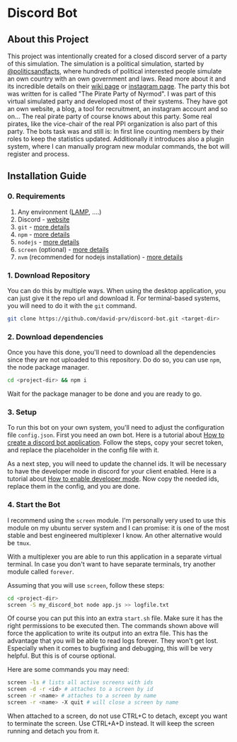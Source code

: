 # Discord Bot
## About this Project
This project was intentionally created for a closed discord server of a party of this simulation. The simulation is a political simulation, started by [@politicsandfacts](https://www.instagram.com/politicsandfacts/), where hundreds of political interested people simulate an own country with an own government and laws. Read more about it and its incredible details on their [wiki page](https://nyrmod.fandom.com/wiki/Islands_of_Nyrmod_Wiki) or [instagram page](https://www.instagram.com/parliamentofnyrmod/?hl=de). The party this bot was written for is called "The Pirate Party of Nyrmod". I was part of this virtual simulated party and developed most of their systems. They have got an own website, a blog, a tool for recruitment, an instagram account and so on... The real pirate party of course knows about this party. Some real pirates, like the vice-chair of the real PPI organization is also part of this party. The bots task was and still is: In first line counting members by their roles to keep the statistics updated. Additionally it introduces also a plugin system, where I can manually program new modular commands, the bot will register and process.

## Installation Guide

### 0. Requirements

1. Any environment ([LAMP](https://de.wikipedia.org/wiki/LAMP_%28Softwarepaket%29), ....)
2. Discord - [website](https://discord.com)
3. `git` - [more details](https://git-scm.com/downloads)
4. `npm` - [more details](https://nodejs.org/en/download/)
5. `nodejs` - [more details](https://nodejs.org/en/download/)
6. `screen` (optional) - [more details](https://linuxize.com/post/how-to-use-linux-screen/)
7. `nvm` (recommended for nodejs installation) - [more details](https://tecadmin.net/how-to-install-nvm-on-ubuntu-20-04/)

### 1. Download Repository
You can do this by multiple ways. When using the desktop application, you can just give it the repo url and download it. For terminal-based systems, you will need to do it with the `git` command.
```bash
git clone https://github.com/david-prv/discord-bot.git <target-dir>
```
### 2. Download dependencies
Once you have this done, you'll need to download all the dependencies since they are not uploaded to this repository. Do do so, you can use `npm`, the node package manager.
```bash
cd <project-dir> && npm i
```
Wait for the package manager to be done and you are ready to go.

### 3. Setup

To run this bot on your own system, you'll need to adjust the configuration file `config.json`. First you need an own bot. Here is a tutorial about [How to create a discord bot application](https://discordjs.guide/preparations/setting-up-a-bot-application.html#creating-your-bot). Follow the steps, copy your secret token, and replace the placeholder in the config file with it.

As a next step, you will need to update the channel ids. It will be necessary to have the developer mode in discord for your client enabled. Here is a tutorial about [How to enable developer mode](https://discord.com/developers/docs/game-sdk/store#:~:text=Open%20up%20the%20Discord%20app,and%20enter%20your%20application%20ID). Now copy the needed ids, replace them in the config, and you are done.

### 4. Start the Bot

I recommend using the `screen` module. I'm personally very used to use this module on my ubuntu server system and I can promise: it is one of the most stable and best engineered multiplexer I know. An other alternative would be `tmux`.

With a multiplexer you are able to run this application in a separate virtual terminal. In case you don't want to have separate terminals, try another module called `forever`.

Assuming that you will use `screen`, follow these steps:
```bash
cd <project-dir>
screen -S my_discord_bot node app.js >> logfile.txt
```
Of course you can put this into an extra `start.sh` file. Make sure it has the right permissions to be executed then.
The commands shown above will force the application to write its output into an extra file. This has the advantage that you will be able to read logs forever. They won't get lost. Especially when it comes to bugfixing and debugging, this will be very helpful. But this is of course optional.

Here are some commands you may need:
```bash
screen -ls # lists all active screens with ids
screen -d -r <id> # attaches to a screen by id
screen -r <name> # attaches to a screen by name
screen -r <name> -X quit # will close a screen by name 
```
When attached to a screen, do not use CTRL+C to detach, except you want to terminate the screen. Use CTRL+A+D instead. It will keep the screen running and detach you from it.

